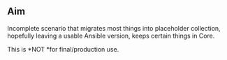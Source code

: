 ## Aim

Incomplete scenario that migrates most things into placeholder collection, hopefully leaving a usable Ansible version, keeps certain things in Core.

This is *NOT *for final/production use.
